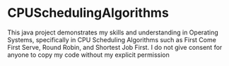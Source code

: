 # CPUSchedulingAlgorithms
This java project demonstrates my skills and understanding in Operating Systems, specifically in CPU Scheduling Algorithms such as First Come First Serve, Round Robin, and Shortest Job First. 
I do not give consent for anyone to copy my code without my explicit permission
